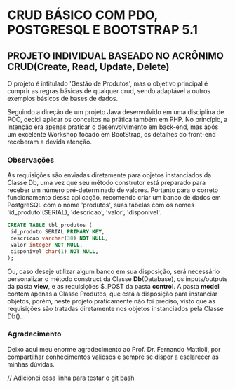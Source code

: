 # CRUD BÁSICO COM PDO, POSTGRESQL E BOOTSTRAP 5.1


## PROJETO INDIVIDUAL BASEADO NO ACRÔNIMO CRUD(Create, Read, Update, Delete)

O projeto é intitulado 'Gestão de Produtos', mas o objetivo principal é cumprir as regras básicas de qualquer crud, sendo adaptável a outros exemplos básicos de bases de dados.

Seguindo a direção de um projeto Java desenvolvido em uma disciplina de POO, decidi aplicar os conceitos na prática também em PHP.
No princípio, a intenção era apenas praticar o desenvolvimento em back-end, mas após um excelente Workshop focado em BootStrap, os detalhes do front-end receberam a devida atenção.


### Observações

As requisições são enviadas diretamente para objetos instanciados da Classe Db, uma vez que seu método construtor está preparado para receber um número pré-determinado de valores. Portanto para o correto funcionamento dessa aplicação, recomendo criar um banco de dados em PostgreSQL com o nome 'produtos', suas tabelas com os nomes 'id_produto'(SERIAL), 'descricao', 'valor', 'disponivel'.
```sql
CREATE TABLE tbl_produtos (
 id_produto SERIAL PRIMARY KEY,
 descricao varchar(30) NOT NULL,
 valor integer NOT NULL,
 disponivel char(1) NOT NULL,
);
```

Ou, caso deseje utilizar algum banco em sua disposição, será necessário personalizar o método construct da Classe **Db**(Database), os inputs/outputs da pasta **view**, e as requisições $_POST da pasta **control**.
A pasta **model** contém apenas a Classe Produtos, que está a disposição para instanciar objetos, porém, neste projeto praticamente não foi preciso, visto que as requisições são tratadas diretamente nos objetos instanciados pela Classe Db().

### Agradecimento

Deixo aqui meu enorme agradecimento ao Prof. Dr. Fernando Mattioli, por compartilhar conhecimentos valiosos e sempre se dispor a esclarecer as minhas dúvidas.





// Adicionei essa linha para testar o git bash
